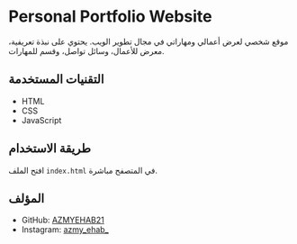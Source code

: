 # Personal Portfolio Website

موقع شخصي لعرض أعمالي ومهاراتي في مجال تطوير الويب. يحتوي على نبذة تعريفية، معرض للأعمال، وسائل تواصل، وقسم للمهارات.

## التقنيات المستخدمة

- HTML
- CSS
- JavaScript

## طريقة الاستخدام

افتح الملف `index.html` في المتصفح مباشرة.

## المؤلف

- GitHub: [AZMYEHAB21](https://github.com/AZMYEHAB21)
- Instagram: [azmy_ehab_](https://instagram.com/azmy_ehab_?igshid=MzRlODBiNWFlZA==)
